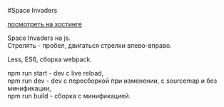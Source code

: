 #Space Invaders

[посмотреть на хостинге](https://project.someonedev.ru/spaceInviders/)

Space Invaders на js.  
Стрелять - пробел, двигаться стрелки влево-вправо.

Less, ES6, сборка webpack.  

npm run start - dev с live reload,  
npm run dev - dev c пересборкой при изменении, с sourcemap и без минификации,  
npm run build - сборка с минификацией.
